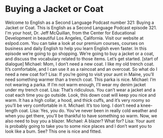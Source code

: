 # Buying a Jacket or Coat

Welcome to English as a Second Language Podcast number 321: Buying a Jacket or Coat.  This is English as a Second Language Podcast episode 321.  I'm your host, Dr. Jeff McQuillan, from the Center for Educational Development in beautiful Los Angeles, California.  Visit our website at eslpod.com.  You can take a look at our premium courses, courses on business and daily English to help you learn English even faster.  In this episode we’re going to go shopping.  We’re going to buy a jacket or a coat, and discuss the vocabulary related to those items.  Let’s get started.  [start of dialogue]  Michael:  Mom, I don’t need a new coat.  I like my old trench coat.  It’s comfortable, and I can use it as a raincoat and an overcoat.  So what do I need a new coat for?  Lisa:  If you’re going to visit your aunt in Maine, you’ll need something warmer than a trench coat.  This parka is nice.  Michael:  I’m not wearing a parka.  If I’m not warm enough, I’ll wear my denim jacket under my trench coat.    Lisa:  That’s ridiculous.  You can’t wear a jacket and a coat each time you go outside.  Look, this down coat will keep you nice and warm.  It has a high collar, a hood, and thick cuffs, and it’s very roomy so you’ll be very comfortable in it.  Michael:  It’s too long.  I don’t need a knee-length coat.    Lisa:  Yes, you do.  You’ve never been in really cold weather and when you get there, you’ll be thankful to have something so warm.  Now, we also need to buy you a blazer.    Michael:  A blazer?  What for?   Lisa:  Your aunt is probably going to take you to some nice places and I don’t want you to look like a bum.  See?  This one is nice and fitted. 